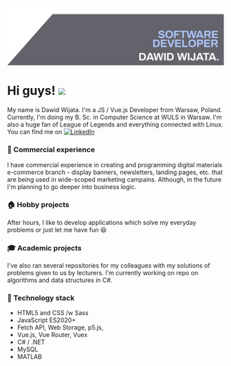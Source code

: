 ![Front banner](banner_1.2.jpg)

# Hi guys! <img src="https://raw.githubusercontent.com/MartinHeinz/MartinHeinz/master/wave.gif" width="30px">

My name is Dawid Wijata. I'm a JS / Vue.js Developer from Warsaw, Poland.  Currently, I'm doing my B. Sc. in Computer Science at WULS in Warsaw. I'm also a huge fan of League of Legends and everything connected with Linux. You can find me on [![LinkedIn][1.2]][1]

### :office: Commercial experience
I have commercial experience in creating and programming digital materials e-commerce branch - display banners, newsletters, landing pages, etc. that are being used in wide-scoped marketing campains. Although, in the future I'm planning to go deeper into business logic.

### :house: Hobby projects
After hours, I like to develop applications which solve my everyday problems or just let me have fun :satisfied:

### :mortar_board: Academic projects
I've also ran several repositories for my colleagues with my solutions of problems given to us by lecturers. I'm currently working on repo on algorithms and data structures in C#. 

### :wrench: Technology stack
* HTML5 and CSS /w Sass
* JavaScript ES2020+
* Fetch API, Web Storage, p5.js, 
* Vue.js, Vue Router, Vuex
* C# / .NET
* MySQL
* MATLAB

[1.2]: https://raw.githubusercontent.com/MartinHeinz/MartinHeinz/master/linkedin-3-16.png

[1]: https://www.linkedin.com/in/dawid-wijata/
